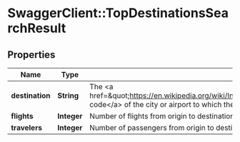 # SwaggerClient::TopDestinationsSearchResult

## Properties
Name | Type | Description | Notes
------------ | ------------- | ------------- | -------------
**destination** | **String** | The &lt;a href&#x3D;\&quot;https://en.wikipedia.org/wiki/International_Air_Transport_Association_airport_code\&quot;&gt;IATA code&lt;/a&gt; of the city or airport to which the traveler may go, from the provided origin | 
**flights** | **Integer** | Number of flights from origin to destination during the search period provided. This field is deprecated. | [optional] 
**travelers** | **Integer** | Number of passengers from origin to destination during the search period provided | 


